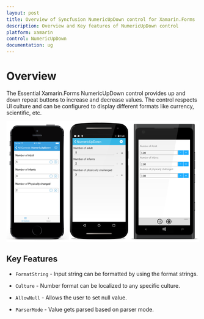 ```yaml
---
layout: post
title: Overview of Syncfusion NumericUpDown control for Xamarin.Forms
description: Overview and Key features of NumericUpDown control
platform: xamarin
control: NumericUpDown
documentation: ug
---
```


# Overview

The Essential Xamarin.Forms NumericUpDown control provides up and down repeat buttons to increase and decrease values. The control respects UI culture and can be configured to display different formats like currency, scientific, etc.

![](images/overview.png)

## Key Features

* `FormatString` - Input string can be formatted by using the format strings.

* `Culture` - Number format can be localized to any specific culture.

* `AllowNull` - Allows the user to set null value.

* `ParserMode` - Value gets parsed based on parser mode.






